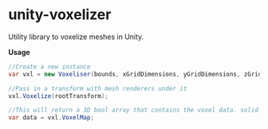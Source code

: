 # unity-voxelizer
Utility library to voxelize meshes in Unity.

**Usage**
```c#
//Create a new instance
var vxl = new Voxeliser(bounds, xGridDimensions, yGridDimensions, zGridDimensions);

//Pass in a transform with mesh renderers under it
vxl.Voxelize(rootTransform);

//This will return a 3D bool array that contains the voxel data. solid == true empty == false
var data = vxl.VoxelMap;
```
